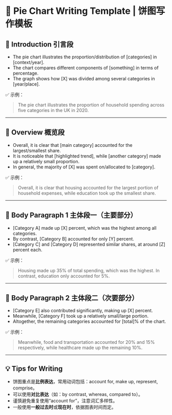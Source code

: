 # 🥧 Pie Chart Writing Template | 饼图写作模板

## 🔹 Introduction 引言段

- The pie chart illustrates the proportion/distribution of [categories] in [context/year].
- The chart compares different components of [something] in terms of percentage.
- The graph shows how [X] was divided among several categories in [year/place].

✅ 示例：
> The pie chart illustrates the proportion of household spending across five categories in the UK in 2020.

---

## 🔹 Overview 概览段

- Overall, it is clear that [main category] accounted for the largest/smallest share.
- It is noticeable that [highlighted trend], while [another category] made up a relatively small proportion.
- In general, the majority of [X] was spent on/allocated to [category].

✅ 示例：
> Overall, it is clear that housing accounted for the largest portion of household expenses, while education took up the smallest share.

---

## 🔹 Body Paragraph 1 主体段一（主要部分）

- [Category A] made up [X] percent, which was the highest among all categories.
- By contrast, [Category B] accounted for only [Y] percent.
- [Category C] and [Category D] represented similar shares, at around [Z] percent each.

✅ 示例：
> Housing made up 35% of total spending, which was the highest. In contrast, education only accounted for 5%.

---

## 🔹 Body Paragraph 2 主体段二（次要部分）

- [Category E] also contributed significantly, making up [X] percent.
- Meanwhile, [Category F] took up a relatively small/large portion.
- Altogether, the remaining categories accounted for [total]% of the chart.

✅ 示例：
> Meanwhile, food and transportation accounted for 20% and 15% respectively, while healthcare made up the remaining 10%.

---

## 💡 Tips for Writing

- 饼图重点是**比例表达**，常用动词包括：account for, make up, represent, comprise。
- 可以使用**对比表达**（如：by contrast, whereas, compared to）。
- 谨慎避免重复使用“account for”，注意词汇多样性。
- 一般使用**一般过去时**或**现在时**，依据图表时间而定。
